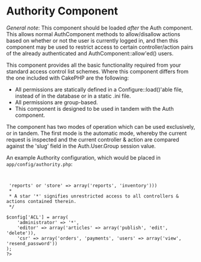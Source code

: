 Authority Component
===================

*General note*: This component should be loaded _after_ the Auth component. This allows
normal AuthComponent methods to allow/disallow actions based on whether or not the
user is currently logged in, and then this component may be used to restrict access
to certain controller/action pairs of the already authenticated and
AuthComponent::allow'ed() users.

This component provides all the basic functionality required from your
standard access control list schemes. Where this component differs from the
one included with CakePHP are the following:

 - All permissions are statically defined in a Configure::load()'able file,
   instead of in the database or in a static .ini file.
 - All permissions are group-based.
 - This component is designed to be used in tandem with the Auth component.

The component has two modes of operation which can be used exclusively, or in
tandem. The first mode is the automatic mode, whereby the current request is
inspected and the current controller & action are compared against the 'slug'
field in the Auth.User.Group session value.

An example Authority configuration, which would be placed in `app/config/authority.php`:

<code><pre>
<?php

/*
 * Module permissions
 *
 * Keys are group slug names, and values are the controllers they have access to.
 * If a controller is specified only by a key (e.g. 'articles'), then the group
 * has access to all actions.
 * If it is a key/assoc. array pair, then the group is restricted to those specific
 * actions (e.g. 'store' => 'reports' or 'store' => array('reports', 'inventory')))
 * 
 * A star '*' signifies unrestricted access to all controllers & actions contained therein.
 */

$config['ACL'] = array(
	'administrator' => '*',
	'editor' => array('articles' => array('publish', 'edit', 'delete')),
	'csr' => array('orders', 'payments', 'users' => array('view', 'resend_password'))
);
?>
</pre></code>